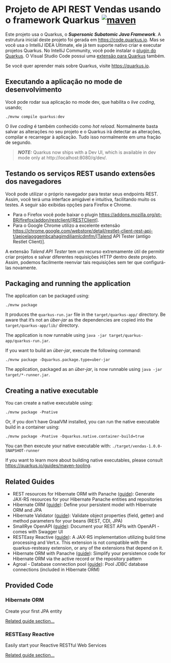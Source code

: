 # Projeto de API REST Vendas usando o framework Quarkus [![maven](https://github.com/manoelcampos/vendas-rest-quarkus/actions/workflows/maven.yml/badge.svg)](https://github.com/manoelcampos/vendas-rest-quarkus/actions/workflows/maven.yml)

Este projeto usa o Quarkus, o _**Supersonic Subatomic Java Framework**_. A estrutura inicial deste projeto foi gerada em https://code.quarkus.io. Mas se você usa o IntelliJ IDEA Ultimate, ele já tem suporte nativo criar e executar projetos Quarkus. No IntelliJ Community, você pode instalar o [plugin do Quarkus](https://plugins.jetbrains.com/plugin/13234-quarkus-tools). O Visual Studio Code possui uma [extensão para Quarkus](https://marketplace.visualstudio.com/items?itemName=redhat.vscode-quarkus) também.  

Se você quer aprender mais sobre Quarkus, visite https://quarkus.io.

## Executando a aplicação no mode de desenvolvimento

Você pode rodar sua aplicação no mode dev, que habilita o _live coding_, usando;

```shell script
./mvnw compile quarkus:dev
```

O _live coding_ é também conhecido como _hot reload_. Normalmente basta salvar as alterações no seu projeto e o Quarkus irá detectar as alterações, compilar e recarregar à aplicação. Tudo isso normalmente em uma fração de segundo.

> **_NOTE:_**  Quarkus now ships with a Dev UI, which is available in dev mode only at http://localhost:8080/q/dev/.


## Testando os serviços REST usando extensões dos navegadores

Você pode utilizar o próprio navegador para testar seus endpoints REST. Assim, você terá uma interface amigável e intuitiva, facilitando muito os testes. A seguir são exibidas opções para Firefox e Chrome.

- Para o Firefox você pode baixar o plugin https://addons.mozilla.org/pt-BR/firefox/addon/restclient/[RESTClient].
- Para o Google Chrome utilizo a excelente extensão https://chrome.google.com/webstore/detail/restlet-client-rest-api-t/aejoelaoggembcahagimdiliamlcdmfm/[Talend API Tester (antigo Restlet Client)].

A extensão _Talend API Tester_ tem um recurso extremamente útil de permitir criar projetos e salvar diferentes requisições HTTP dentro deste projeto. Assim, podemos facilmente reenviar tais requisições sem ter que configurá-las novamente.

## Packaging and running the application

The application can be packaged using:
```shell script
./mvnw package
```
It produces the `quarkus-run.jar` file in the `target/quarkus-app/` directory.
Be aware that it’s not an _über-jar_ as the dependencies are copied into the `target/quarkus-app/lib/` directory.

The application is now runnable using `java -jar target/quarkus-app/quarkus-run.jar`.

If you want to build an _über-jar_, execute the following command:
```shell script
./mvnw package -Dquarkus.package.type=uber-jar
```

The application, packaged as an _über-jar_, is now runnable using `java -jar target/*-runner.jar`.

## Creating a native executable

You can create a native executable using: 
```shell script
./mvnw package -Pnative
```

Or, if you don't have GraalVM installed, you can run the native executable build in a container using: 
```shell script
./mvnw package -Pnative -Dquarkus.native.container-build=true
```

You can then execute your native executable with: `./target/vendas-1.0.0-SNAPSHOT-runner`

If you want to learn more about building native executables, please consult https://quarkus.io/guides/maven-tooling.

## Related Guides

- REST resources for Hibernate ORM with Panache ([guide](https://quarkus.io/guides/rest-data-panache)): Generate JAX-RS resources for your Hibernate Panache entities and repositories
- Hibernate ORM ([guide](https://quarkus.io/guides/hibernate-orm)): Define your persistent model with Hibernate ORM and JPA
- Hibernate Validator ([guide](https://quarkus.io/guides/validation)): Validate object properties (field, getter) and method parameters for your beans (REST, CDI, JPA)
- SmallRye OpenAPI ([guide](https://quarkus.io/guides/openapi-swaggerui)): Document your REST APIs with OpenAPI - comes with Swagger UI
- RESTEasy Reactive ([guide](https://quarkus.io/guides/resteasy-reactive)): A JAX-RS implementation utilizing build time processing and Vert.x. This extension is not compatible with the quarkus-resteasy extension, or any of the extensions that depend on it.
- Hibernate ORM with Panache ([guide](https://quarkus.io/guides/hibernate-orm-panache)): Simplify your persistence code for Hibernate ORM via the active record or the repository pattern
- Agroal - Database connection pool ([guide](https://quarkus.io/guides/datasource)): Pool JDBC database connections (included in Hibernate ORM)

## Provided Code

### Hibernate ORM

Create your first JPA entity

[Related guide section...](https://quarkus.io/guides/hibernate-orm)

### RESTEasy Reactive

Easily start your Reactive RESTful Web Services

[Related guide section...](https://quarkus.io/guides/getting-started-reactive#reactive-jax-rs-resources)
